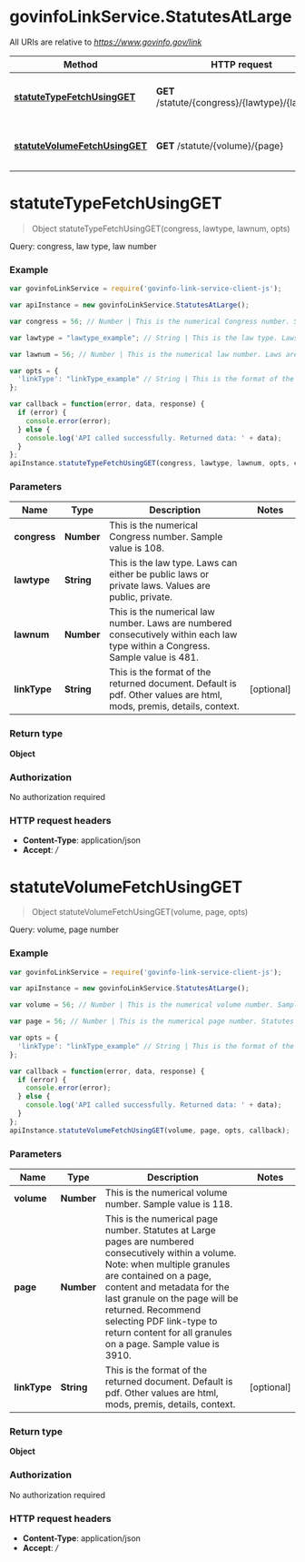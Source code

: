 # govinfoLinkService.StatutesAtLarge

All URIs are relative to *https://www.govinfo.gov/link*

Method | HTTP request | Description
------------- | ------------- | -------------
[**statuteTypeFetchUsingGET**](StatutesAtLarge.md#statuteTypeFetchUsingGET) | **GET** /statute/{congress}/{lawtype}/{lawnum} | Query: congress, law type, law number
[**statuteVolumeFetchUsingGET**](StatutesAtLarge.md#statuteVolumeFetchUsingGET) | **GET** /statute/{volume}/{page} | Query: volume, page number


<a name="statuteTypeFetchUsingGET"></a>
# **statuteTypeFetchUsingGET**
> Object statuteTypeFetchUsingGET(congress, lawtype, lawnum, opts)

Query: congress, law type, law number

### Example
```javascript
var govinfoLinkService = require('govinfo-link-service-client-js');

var apiInstance = new govinfoLinkService.StatutesAtLarge();

var congress = 56; // Number | This is the numerical Congress number. Sample value is 108.

var lawtype = "lawtype_example"; // String | This is the law type. Laws can either be public laws or private laws. Values are public, private.

var lawnum = 56; // Number | This is the numerical law number. Laws are numbered consecutively within each law type within a Congress. Sample value is 481.

var opts = { 
  'linkType': "linkType_example" // String | This is the format of the returned document. Default is pdf. Other values are html, mods, premis, details, context.
};

var callback = function(error, data, response) {
  if (error) {
    console.error(error);
  } else {
    console.log('API called successfully. Returned data: ' + data);
  }
};
apiInstance.statuteTypeFetchUsingGET(congress, lawtype, lawnum, opts, callback);
```

### Parameters

Name | Type | Description  | Notes
------------- | ------------- | ------------- | -------------
 **congress** | **Number**| This is the numerical Congress number. Sample value is 108. | 
 **lawtype** | **String**| This is the law type. Laws can either be public laws or private laws. Values are public, private. | 
 **lawnum** | **Number**| This is the numerical law number. Laws are numbered consecutively within each law type within a Congress. Sample value is 481. | 
 **linkType** | **String**| This is the format of the returned document. Default is pdf. Other values are html, mods, premis, details, context. | [optional] 

### Return type

**Object**

### Authorization

No authorization required

### HTTP request headers

 - **Content-Type**: application/json
 - **Accept**: */*

<a name="statuteVolumeFetchUsingGET"></a>
# **statuteVolumeFetchUsingGET**
> Object statuteVolumeFetchUsingGET(volume, page, opts)

Query: volume, page number

### Example
```javascript
var govinfoLinkService = require('govinfo-link-service-client-js');

var apiInstance = new govinfoLinkService.StatutesAtLarge();

var volume = 56; // Number | This is the numerical volume number. Sample value is 118.

var page = 56; // Number | This is the numerical page number. Statutes at Large pages are numbered consecutively within a volume. Note: when multiple granules are contained on a page, content and metadata for the last granule on the page will be returned. Recommend selecting PDF link-type to return content for all granules on a page. Sample value is 3910.

var opts = { 
  'linkType': "linkType_example" // String | This is the format of the returned document. Default is pdf. Other values are html, mods, premis, details, context.
};

var callback = function(error, data, response) {
  if (error) {
    console.error(error);
  } else {
    console.log('API called successfully. Returned data: ' + data);
  }
};
apiInstance.statuteVolumeFetchUsingGET(volume, page, opts, callback);
```

### Parameters

Name | Type | Description  | Notes
------------- | ------------- | ------------- | -------------
 **volume** | **Number**| This is the numerical volume number. Sample value is 118. | 
 **page** | **Number**| This is the numerical page number. Statutes at Large pages are numbered consecutively within a volume. Note: when multiple granules are contained on a page, content and metadata for the last granule on the page will be returned. Recommend selecting PDF link-type to return content for all granules on a page. Sample value is 3910. | 
 **linkType** | **String**| This is the format of the returned document. Default is pdf. Other values are html, mods, premis, details, context. | [optional] 

### Return type

**Object**

### Authorization

No authorization required

### HTTP request headers

 - **Content-Type**: application/json
 - **Accept**: */*

